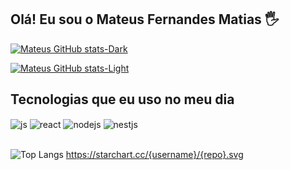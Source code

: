 ## Olá! Eu sou o Mateus Fernandes Matias 🖐️

[![Mateus GitHub stats-Dark](https://github-readme-stats.vercel.app/api?username=mateusfm123&show_icons=true&theme=dark#gh-dark-mode-only)](https://github.com/anuraghazra/github-readme-stats#gh-dark-mode-only)

[![Mateus GitHub stats-Light](https://github-readme-stats.vercel.app/api?username=mateusfm123&show_icons=true&theme=default#gh-light-mode-only)](https://github.com/anuraghazra/github-readme-stats#gh-light-mode-only)

## Tecnologias que eu uso no meu dia

<div style="display: inline_block">
  <img align="center" alt="js" src="https://img.shields.io/badge/JavaScript-000000?style=for-the-badge&logo=javascript&logoColor=F7DF1E" />
  <img align="center" alt="react" src="https://img.shields.io/badge/TypeScript-000000?style=for-the-badge&logo=typescript&logoColor=007ACC" />
  <img align="center" alt="nodejs" src="https://img.shields.io/badge/Node.js-000000?style=for-the-badge&logo=node.js&logoColor=239120" />
  <img align="center" alt="nestjs" src="https://img.shields.io/badge/Nest.js-000000?style=for-the-badge&logo=nestjs&logoColor=CC342D" />
</div><br/>

![Top Langs](https://github-readme-stats.vercel.app/api/top-langs/?username=mateusfm123&theme=blue-green)
https://starchart.cc/{username}/{repo}.svg
